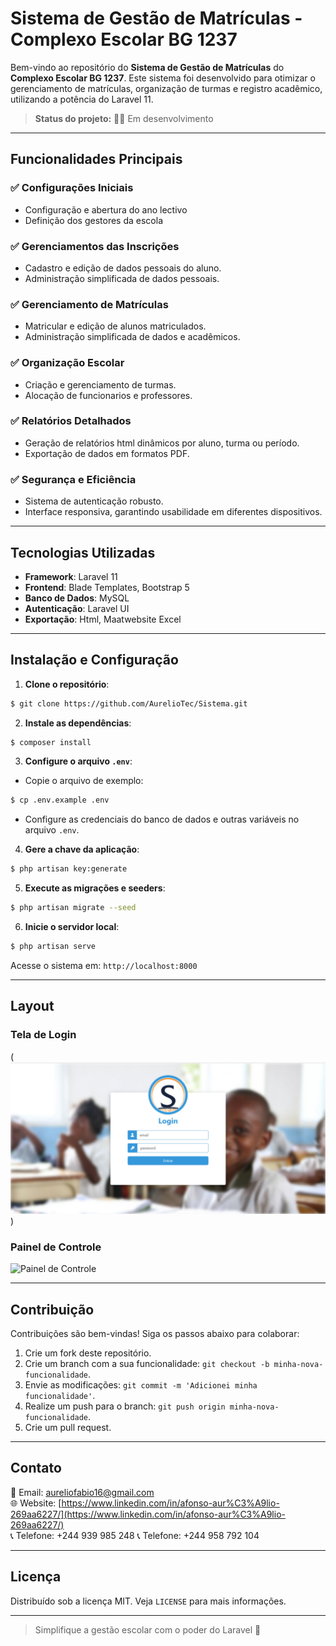 # Sistema de Gestão de Matrículas - Complexo Escolar BG 1237

Bem-vindo ao repositório do **Sistema de Gestão de Matrículas** do **Complexo Escolar BG 1237**. Este sistema foi desenvolvido para otimizar o gerenciamento de matrículas, organização de turmas e registro acadêmico, utilizando a potência do Laravel 11.

> **Status do projeto:** 🚀🔧 Em desenvolvimento

---

## Funcionalidades Principais

### ✅ Configurações Iniciais

-   Configuração e abertura do ano lectivo
-   Definição dos gestores da escola

### ✅ Gerenciamentos das Inscrições

-   Cadastro e edição de dados pessoais do aluno.
-   Administração simplificada de dados pessoais.

### ✅ Gerenciamento de Matrículas

-   Matricular e edição de alunos matriculados.
-   Administração simplificada de dados e acadêmicos.

### ✅ Organização Escolar

-   Criação e gerenciamento de turmas.
-   Alocação de funcionarios e professores.

### ✅ Relatórios Detalhados

-   Geração de relatórios html dinâmicos por aluno, turma ou período.
-   Exportação de dados em formatos PDF.

### ✅ Segurança e Eficiência

-   Sistema de autenticação robusto.
-   Interface responsiva, garantindo usabilidade em diferentes dispositivos.

---

## Tecnologias Utilizadas

-   **Framework**: Laravel 11
-   **Frontend**: Blade Templates, Bootstrap 5
-   **Banco de Dados**: MySQL
-   **Autenticação**: Laravel UI
-   **Exportação**: Html, Maatwebsite Excel

---

## Instalação e Configuração

1. **Clone o repositório**:

```bash
$ git clone https://github.com/AurelioTec/Sistema.git
```

2. **Instale as dependências**:

```bash
$ composer install
```

3. **Configure o arquivo `.env`**:

-   Copie o arquivo de exemplo:

```bash
$ cp .env.example .env
```

-   Configure as credenciais do banco de dados e outras variáveis no arquivo `.env`.

4. **Gere a chave da aplicação**:

```bash
$ php artisan key:generate
```

5. **Execute as migrações e seeders**:

```bash
$ php artisan migrate --seed
```

6. **Inicie o servidor local**:

```bash
$ php artisan serve
```

Acesse o sistema em: `http://localhost:8000`

---

## Layout

### Tela de Login

(<img src="https://github.com/AurelioTec/sistema/blob/main/public/img/blade/login.jpeg?raw=true">)

### Painel de Controle

![Painel de Controle](https://drive.google.com/file/d/10_5ITjL-iZ15N5DpPJ2JpjrRdg8yAB3z/view?usp=drive_link)

---

## Contribuição

Contribuições são bem-vindas! Siga os passos abaixo para colaborar:

1. Crie um fork deste repositório.
2. Crie um branch com a sua funcionalidade: `git checkout -b minha-nova-funcionalidade`.
3. Envie as modificações: `git commit -m 'Adicionei minha funcionalidade'`.
4. Realize um push para o branch: `git push origin minha-nova-funcionalidade`.
5. Crie um pull request.

---

## Contato

📧 Email: [aureliofabio16@gmail.com](mailto:aureliofabio16@gmail.com)  
🌐 Website: [https://www.linkedin.com/in/afonso-aur%C3%A9lio-269aa6227/](https://www.linkedin.com/in/afonso-aur%C3%A9lio-269aa6227/)  
📞 Telefone: +244 939 985 248
📞 Telefone: +244 958 792 104

---

## Licença

Distribuído sob a licença MIT. Veja `LICENSE` para mais informações.

---

> Simplifique a gestão escolar com o poder do Laravel 🚀
